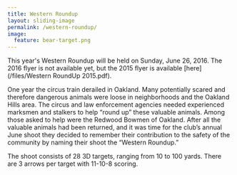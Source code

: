 ```yaml
---
title: Western Roundup
layout: sliding-image
permalink: /western-roundup/
image:
  feature: bear-target.png
---
```


This year's Western Roundup will be held on Sunday, June 26, 2016.
The 2016 flyer is not available yet,
but the 2015 flyer is available [here](/files/Western RoundUp 2015.pdf).

One year the circus train derailed in Oakland.
Many potentially scared and therefore dangerous animals were loose in neighborhoods and the Oakland Hills area.
The circus and law enforcement agencies needed experienced marksmen and stalkers to help “round up” these valuable animals.
Among those asked to help were the Redwood Bowmen of Oakland.
After all the valuable animals had been returned, and it was time for the club’s annual June shoot they decided to remember their contribution to the safety of the community by naming their shoot the “Western Roundup.”

The shoot consists of 28 3D targets, ranging from 10 to 100 yards.
There are 3 arrows per target with 11-10-8 scoring.
